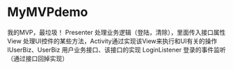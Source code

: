 # MyMVPdemo
我的MVP，最垃圾！
      Presenter 处理业务逻辑（登陆，清除），里面传入接口属性
      View 处理UI控件的某些方法，Activity通过实现该View来执行和UI有关的操作
      IUserBiz、UserBiz 用户业务接口、该接口的实现
      LoginListener 登录的事件监听（通过接口回掉实现）
